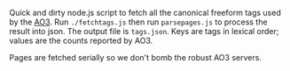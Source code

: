 Quick and dirty node.js script to fetch all the canonical freeform tags used by the [AO3](http://archiveofourown.org/). Run `./fetchtags.js` then run `parsepages.js` to process the result into json. The output file is `tags.json`. Keys are tags in lexical order; values are the counts reported by AO3.

Pages are fetched serially so we don't bomb the robust AO3 servers.
